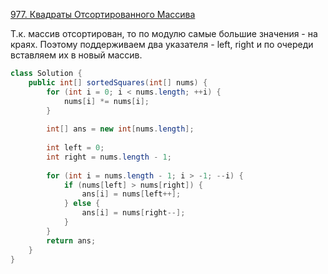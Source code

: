 [977. Квадраты Отсортированного Массива](https://leetcode.com/problems/squares-of-a-sorted-array/)


Т.к. массив отсортирован, то по модулю самые большие значения - на краях. Поэтому поддерживаем два указателя - left, right и по очереди вставляем их в новый массив.
```Java
class Solution {
    public int[] sortedSquares(int[] nums) {
        for (int i = 0; i < nums.length; ++i) {
            nums[i] *= nums[i];
        }
        
        int[] ans = new int[nums.length];
        
        int left = 0;
        int right = nums.length - 1;
        
        for (int i = nums.length - 1; i > -1; --i) {
            if (nums[left] > nums[right]) {
                ans[i] = nums[left++];
            } else {
                ans[i] = nums[right--];
            }
        }
        return ans;
    }
}
```